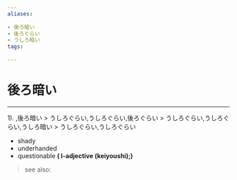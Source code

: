 ```yaml
---
aliases:
    
- 後ろ暗い
- 後ろぐらい
- うしろ暗い
tags:
    
---
```


# 後ろ暗い
---
1).
,後ろ暗い > うしろぐらい,うしろぐらい,後ろぐらい > うしろぐらい,うしろぐらい,うしろ暗い > うしろぐらい,うしろぐらい

- shady
- underhanded
- questionable
**( I-adjective (keiyoushi);)**
> see also: 
            